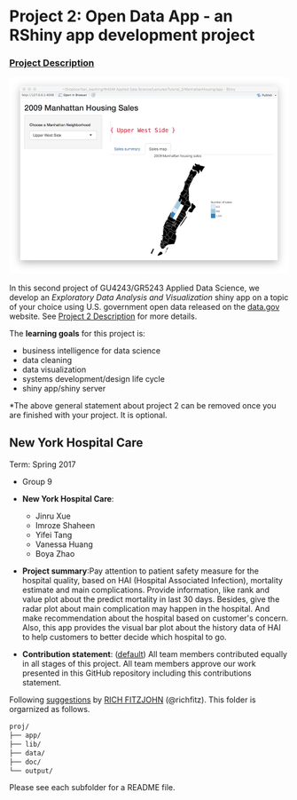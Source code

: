 # Project 2: Open Data App - an RShiny app development project

### [Project Description](doc/project2_desc.md)

![screenshot](doc/screenshot2.png)

In this second project of GU4243/GR5243 Applied Data Science, we develop an *Exploratory Data Analysis and Visualization* shiny app on a topic of your choice using U.S. government open data released on the [data.gov](https://data.gov/) website. See [Project 2 Description](project2_desc.md) for more details.  

The **learning goals** for this project is:

- business intelligence for data science
- data cleaning
- data visualization
- systems development/design life cycle
- shiny app/shiny server

*The above general statement about project 2 can be removed once you are finished with your project. It is optional.

## New York Hospital Care
Term: Spring 2017

+ Group 9
+ **New York Hospital Care**:
	+ Jinru Xue
	+ Imroze Shaheen
	+ Yifei Tang
	+ Vanessa Huang 
	+ Boya Zhao

+ **Project summary**:Pay attention to patient safety measure for the hospital quality, based on HAI (Hospital Associated Infection), mortality estimate and main complications. Provide information, like rank and value plot about the predict mortality in last 30 days. Besides, give the radar plot about main complication may happen in the hospital. And make recommendation about the hospital based on customer's concern. Also, this app provides the visual bar plot about the history data of HAI to help customers to better decide which hospital to go.

+ **Contribution statement**: ([default](doc/a_note_on_contributions.md)) All team members contributed equally in all stages of this project. All team members approve our work presented in this GitHub repository including this contributions statement. 

Following [suggestions](http://nicercode.github.io/blog/2013-04-05-projects/) by [RICH FITZJOHN](http://nicercode.github.io/about/#Team) (@richfitz). This folder is orgarnized as follows.

```
proj/
├── app/
├── lib/
├── data/
├── doc/
└── output/
```

Please see each subfolder for a README file.

